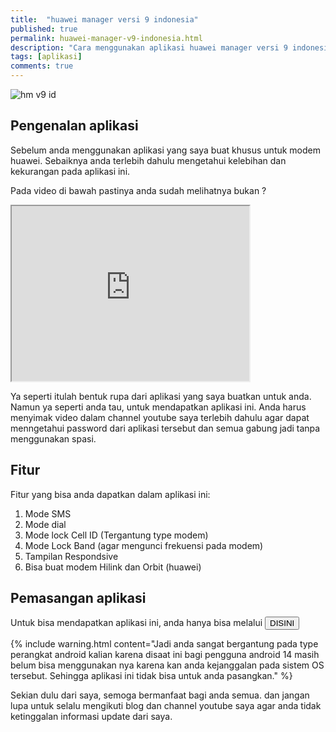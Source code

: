 ```yaml
---
title:  "huawei manager versi 9 indonesia"
published: true
permalink: huawei-manager-v9-indonesia.html
description: "Cara menggunakan aplikasi huawei manager versi 9 indonesia."
tags: [aplikasi]
comments: true
---
```


![hm v9 id](https://i.ytimg.com/vi/g47CzhqcZoM/hqdefault.jpg)

## Pengenalan aplikasi

Sebelum anda menggunakan aplikasi yang saya buat khusus untuk modem huawei. Sebaiknya anda terlebih dahulu mengetahui kelebihan dan kekurangan pada aplikasi ini.

Pada video di bawah pastinya anda sudah melihatnya bukan ?

<iframe width="380" height="280" src="https://www.youtube.com/embed/g47CzhqcZoM?controls=0"></iframe>

Ya seperti itulah bentuk rupa dari aplikasi yang saya buatkan untuk anda. Namun ya seperti anda tau, untuk mendapatkan aplikasi ini. Anda harus menyimak video dalam channel youtube saya terlebih dahulu agar dapat menngetahui password dari aplikasi tersebut dan semua gabung jadi tanpa menggunakan spasi.

## Fitur

Fitur yang bisa anda dapatkan dalam aplikasi ini:

1. Mode SMS
1. Mode dial
1. Mode lock Cell ID (Tergantung type modem)
1. Mode Lock Band (agar mengunci frekuensi pada modem)
1. Tampilan Respondsive
1. Bisa buat modem Hilink dan Orbit (huawei)

## Pemasangan aplikasi

Untuk bisa mendapatkan aplikasi ini, anda hanya bisa melalui <a href="https://github.com/yusuftutorial/file/raw/main/HM-V9-Id.zip"><button class="btn btn-success">DISINI</button></a>

{% include warning.html content="Jadi anda sangat bergantung pada type perangkat android kalian karena disaat ini bagi pengguna android 14 masih belum bisa menggunakan nya karena kan anda kejanggalan pada sistem OS tersebut. Sehingga aplikasi ini tidak bisa untuk anda pasangkan." %}

Sekian dulu dari saya, semoga bermanfaat bagi anda semua. dan jangan lupa untuk selalu mengikuti blog dan channel youtube saya agar anda tidak ketinggalan informasi update dari saya.
